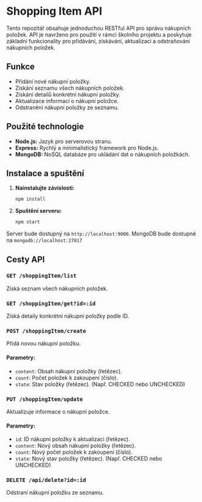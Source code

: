 # Shopping Item API

Tento repozitář obsahuje jednoduchou RESTful API pro správu nákupních položek. API je navrženo pro použití v rámci školního projektu a poskytuje základní funkcionality pro přidávání, získávání, aktualizaci a odstraňování nákupních položek.

## Funkce

- Přidání nové nákupní položky.
- Získání seznamu všech nákupních položek.
- Získání detailů konkrétní nákupní položky.
- Aktualizace informací o nákupní položce.
- Odstranění nákupní položky ze seznamu.

## Použité technologie

- **Node.js:** Jazyk pro serverovou stranu.
- **Express:** Rychlý a minimalistický framework pro Node.js.
- **MongoDB:** NoSQL databáze pro ukládání dat o nákupních položkách.

## Instalace a spuštění

1. **Nainstalujte závislosti:**
   ```bash
   npm install
2. **Spuštění serveru:**
   ```bash
   npm start

Server bude dostupný na `http://localhost:9000`.
MongoDB bude dostupné na `mongodb://localhost:27017`

## Cesty API

### `GET /shoppingItem/list`

Získá seznam všech nákupních položek.

### `GET /shoppingItem/get?id=:id`

Získá detaily konkrétní nákupní položky podle ID.

### `POST /shoppingItem/create`

Přidá novou nákupní položku.

#### Parametry:

- `content`: Obsah nákupní položky (řetězec).
- `count`: Počet položek k zakoupení (číslo).
- `state`: Stav položky (řetězec). (Např. CHECKED nebo UNCHECKED)

### `PUT /shoppingItem/update`

Aktualizuje informace o nákupní položce.

#### Parametry:

- `id`: ID nákupní položky k aktualizaci (řetězec).
- `content`: Nový obsah nákupní položky (řetězec).
- `count`: Nový počet položek k zakoupení (číslo).
- `state`: Nový stav položky (řetězec). (Např. CHECKED nebo UNCHECKED)

### `DELETE /api/delete?id=:id`

Odstraní nákupní položku ze seznamu.

